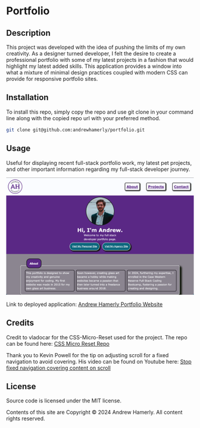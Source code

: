 # Portfolio

## Description

This project was developed with the idea of pushing the limits of my own creativity. As a designer turned developer, I felt the desire to create a professional portfolio with some of my latest projects in a fashion that would highlight my latest added skills. This application provides a window into what a mixture of minimal design practices coupled with modern CSS can provide for responsive portfolio sites.

## Installation

To install this repo, simply copy the repo and use git clone in your command line along with the copied repo url with your preferred method.

```bash
git clone git@github.com:andrewhamerly/portfolio.git
```

## Usage

Useful for displaying recent full-stack portfolio work, my latest pet projects, and other important information regarding my full-stack developer journey.

![Andrew Hamerly Portfolio Example Image](./assets/images/AH-portfolio-image.png)

Link to deployed application:
[Andrew Hamerly Portfolio Website](https://andrewhamerly.github.io/portfolio/)



## Credits

Credit to vladocar for the CSS-Micro-Reset used for the project. The repo can be found here: [CSS Micro Reset Repo](https://github.com/vladocar/CSS-Micro-Reset)

Thank you to Kevin Powell for the tip on adjusting scroll for a fixed navigation to avoid covering. His video can be found on Youtube here: [Stop fixed navigation covering content on scroll](https://www.youtube.com/watch?v=iGUSTyG-CYw)

## License

Source code is licensed under the MIT license.

Contents of this site are Copyright © 2024 Andrew Hamerly. All content rights reserved.
